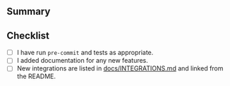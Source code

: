 ## Summary

<!-- Provide a brief description of your changes. -->

## Checklist
- [ ] I have run `pre-commit` and tests as appropriate.
- [ ] I added documentation for any new features.
- [ ] New integrations are listed in [docs/INTEGRATIONS.md](../docs/INTEGRATIONS.md) and linked from the README.
